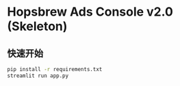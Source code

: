 # Hopsbrew Ads Console v2.0 (Skeleton)

## 快速开始
```bash
pip install -r requirements.txt
streamlit run app.py
